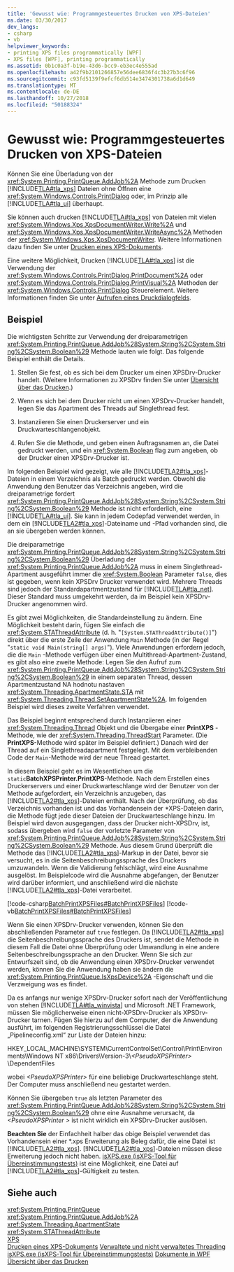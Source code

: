 ```yaml
---
title: 'Gewusst wie: Programmgesteuertes Drucken von XPS-Dateien'
ms.date: 03/30/2017
dev_langs:
- csharp
- vb
helpviewer_keywords:
- printing XPS files programmatically [WPF]
- XPS files [WPF], printing programmatically
ms.assetid: 0b1c0a3f-b19e-43d6-bcc9-eb3ec4e555ad
ms.openlocfilehash: a42f9b2101266857e56dee6836f4c3b27b3c6f96
ms.sourcegitcommit: c93fd5139f9efcf6db514e3474301738a6d1d649
ms.translationtype: MT
ms.contentlocale: de-DE
ms.lasthandoff: 10/27/2018
ms.locfileid: "50188324"
---
```

# <a name="how-to-programmatically-print-xps-files"></a>Gewusst wie: Programmgesteuertes Drucken von XPS-Dateien
Können Sie eine Überladung von der <xref:System.Printing.PrintQueue.AddJob%2A> Methode zum Drucken [!INCLUDE[TLA#tla_xps](../../../../includes/tlasharptla-xps-md.md)] Dateien ohne Öffnen eine <xref:System.Windows.Controls.PrintDialog> oder, im Prinzip alle [!INCLUDE[TLA#tla_ui](../../../../includes/tlasharptla-ui-md.md)] überhaupt.  
  
 Sie können auch drucken [!INCLUDE[TLA#tla_xps](../../../../includes/tlasharptla-xps-md.md)] von Dateien mit vielen <xref:System.Windows.Xps.XpsDocumentWriter.Write%2A> und <xref:System.Windows.Xps.XpsDocumentWriter.WriteAsync%2A> Methoden der <xref:System.Windows.Xps.XpsDocumentWriter>. Weitere Informationen dazu finden Sie unter [Drucken eines XPS-Dokuments](https://docs.microsoft.com/previous-versions/dotnet/netframework-3.5/ms771525(v=vs.90)).  
  
 Eine weitere Möglichkeit, Drucken [!INCLUDE[TLA#tla_xps](../../../../includes/tlasharptla-xps-md.md)] ist die Verwendung der <xref:System.Windows.Controls.PrintDialog.PrintDocument%2A> oder <xref:System.Windows.Controls.PrintDialog.PrintVisual%2A> Methoden der <xref:System.Windows.Controls.PrintDialog> Steuerelement. Weitere Informationen finden Sie unter [Aufrufen eines Druckdialogfelds](how-to-invoke-a-print-dialog.md).  
  
## <a name="example"></a>Beispiel  
 Die wichtigsten Schritte zur Verwendung der dreiparametrigen <xref:System.Printing.PrintQueue.AddJob%28System.String%2CSystem.String%2CSystem.Boolean%29> Methode lauten wie folgt. Das folgende Beispiel enthält die Details.  
  
1.  Stellen Sie fest, ob es sich bei dem Drucker um einen XPSDrv-Drucker handelt. (Weitere Informationen zu XPSDrv finden Sie unter [Übersicht über das Drucken](printing-overview.md).)  
  
2.  Wenn es sich bei dem Drucker nicht um einen XPSDrv-Drucker handelt, legen Sie das Apartment des Threads auf Singlethread fest.  
  
3.  Instanziieren Sie einen Druckerserver und ein Druckwarteschlangenobjekt.  
  
4.  Rufen Sie die Methode, und geben einen Auftragsnamen an, die Datei gedruckt werden, und ein <xref:System.Boolean> flag zum angeben, ob der Drucker einen XPSDrv-Drucker ist.  
  
 Im folgenden Beispiel wird gezeigt, wie alle [!INCLUDE[TLA2#tla_xps](../../../../includes/tla2sharptla-xps-md.md)]-Dateien in einem Verzeichnis als Batch gedruckt werden. Obwohl die Anwendung den Benutzer das Verzeichnis angeben, wird die dreiparametrige fordert <xref:System.Printing.PrintQueue.AddJob%28System.String%2CSystem.String%2CSystem.Boolean%29> Methode ist nicht erforderlich, eine [!INCLUDE[TLA#tla_ui](../../../../includes/tlasharptla-ui-md.md)]. Sie kann in jedem Codepfad verwendet werden, in dem ein [!INCLUDE[TLA2#tla_xps](../../../../includes/tla2sharptla-xps-md.md)]-Dateiname und -Pfad vorhanden sind, die an sie übergeben werden können.  
  
 Die dreiparametrige <xref:System.Printing.PrintQueue.AddJob%28System.String%2CSystem.String%2CSystem.Boolean%29> Überladung der <xref:System.Printing.PrintQueue.AddJob%2A> muss in einem Singlethread-Apartment ausgeführt immer die <xref:System.Boolean> Parameter `false`, dies ist gegeben, wenn kein XPSDrv Drucker verwendet wird. Mehrere Threads sind jedoch der Standardapartmentzustand für [!INCLUDE[TLA#tla_net](../../../../includes/tlasharptla-net-md.md)]. Dieser Standard muss umgekehrt werden, da im Beispiel kein XPSDrv-Drucker angenommen wird.  
  
 Es gibt zwei Möglichkeiten, die Standardeinstellung zu ändern. Eine Möglichkeit besteht darin, fügen Sie einfach die <xref:System.STAThreadAttribute> (d. h. "`[System.STAThreadAttribute()]`") direkt über die erste Zeile der Anwendung `Main` Methode (in der Regel "`static void Main(string[] args)`"). Viele Anwendungen erfordern jedoch, die die `Main` -Methode verfügen über einen Multithread-Apartment-Zustand, es gibt also eine zweite Methode: Legen Sie den Aufruf zum <xref:System.Printing.PrintQueue.AddJob%28System.String%2CSystem.String%2CSystem.Boolean%29> in einem separaten Thread, dessen Apartmentzustand NA hodnotu nastaven <xref:System.Threading.ApartmentState.STA> mit <xref:System.Threading.Thread.SetApartmentState%2A>. Im folgenden Beispiel wird dieses zweite Verfahren verwendet.  
  
 Das Beispiel beginnt entsprechend durch Instanziieren einer <xref:System.Threading.Thread> Objekt und die Übergabe einer **PrintXPS** -Methode, wie der <xref:System.Threading.ThreadStart> Parameter. (Die **PrintXPS**-Methode wird später im Beispiel definiert.) Danach wird der Thread auf ein Singlethreadapartment festgelegt. Mit dem verbleibenden Code der `Main`-Methode wird der neue Thread gestartet.  
  
 In diesem Beispiel geht es im Wesentlichen um die `static`**BatchXPSPrinter.PrintXPS**-Methode. Nach dem Erstellen eines Druckerservers und einer Druckwarteschlange wird der Benutzer von der Methode aufgefordert, ein Verzeichnis anzugeben, das [!INCLUDE[TLA2#tla_xps](../../../../includes/tla2sharptla-xps-md.md)]-Dateien enthält. Nach der Überprüfung, ob das Verzeichnis vorhanden ist und das Vorhandensein der \*XPS-Dateien darin, die Methode fügt jede dieser Dateien der Druckwarteschlange hinzu. Im Beispiel wird davon ausgegangen, dass der Drucker nicht-XPSDrv, ist, sodass übergeben wird `false` der vorletzte Parameter von <xref:System.Printing.PrintQueue.AddJob%28System.String%2CSystem.String%2CSystem.Boolean%29> Methode. Aus diesem Grund überprüft die Methode das [!INCLUDE[TLA2#tla_xps](../../../../includes/tla2sharptla-xps-md.md)]-Markup in der Datei, bevor sie versucht, es in die Seitenbeschreibungssprache des Druckers umzuwandeln. Wenn die Validierung fehlschlägt, wird eine Ausnahme ausgelöst. Im Beispielcode wird die Ausnahme abgefangen, der Benutzer wird darüber informiert, und anschließend wird die nächste [!INCLUDE[TLA2#tla_xps](../../../../includes/tla2sharptla-xps-md.md)]-Datei verarbeitet.  
  
 [!code-csharp[BatchPrintXPSFiles#BatchPrintXPSFiles](../../../../samples/snippets/csharp/VS_Snippets_Wpf/BatchPrintXPSFiles/CSharp/Program.cs#batchprintxpsfiles)]
 [!code-vb[BatchPrintXPSFiles#BatchPrintXPSFiles](../../../../samples/snippets/visualbasic/VS_Snippets_Wpf/BatchPrintXPSFiles/visualbasic/program.vb#batchprintxpsfiles)]  
  
 Wenn Sie einen XPSDrv-Drucker verwenden, können Sie den abschließenden Parameter auf `true` festlegen. Da [!INCLUDE[TLA2#tla_xps](../../../../includes/tla2sharptla-xps-md.md)] die Seitenbeschreibungssprache des Druckers ist, sendet die Methode in diesem Fall die Datei ohne Überprüfung oder Umwandlung in eine andere Seitenbeschreibungssprache an den Drucker. Wenn Sie sich zur Entwurfszeit sind, ob die Anwendung einen XPSDrv-Drucker verwendet werden, können Sie die Anwendung haben sie ändern die <xref:System.Printing.PrintQueue.IsXpsDevice%2A> -Eigenschaft und die Verzweigung was es findet.  
  
 Da es anfangs nur wenige XPSDrv-Drucker sofort nach der Veröffentlichung von stehen [!INCLUDE[TLA#tla_winvista](../../../../includes/tlasharptla-winvista-md.md)] und Microsoft .NET Framework, müssen Sie möglicherweise einen nicht-XPSDrv-Drucker als XPSDrv-Drucker tarnen. Fügen Sie hierzu auf dem Computer, der die Anwendung ausführt, im folgenden Registrierungsschlüssel die Datei „Pipelineconfig.xml“ zur Liste der Dateien hinzu:  
  
 HKEY_LOCAL_MACHINE\SYSTEM\CurrentControlSet\Control\Print\Environments\Windows NT x86\Drivers\Version-3\\*\<PseudoXPSPrinter>* \DependentFiles  
  
 wobei *\<PseudoXPSPrinter>* für eine beliebige Druckwarteschlange steht. Der Computer muss anschließend neu gestartet werden.  
  
 Können Sie übergeben `true` als letzten Parameter des <xref:System.Printing.PrintQueue.AddJob%28System.String%2CSystem.String%2CSystem.Boolean%29> ohne eine Ausnahme verursacht, da  *\<PseudoXPSPrinter >* ist nicht wirklich ein XPSDrv-Drucker auslösen.  
  
 **Beachten Sie** der Einfachheit halber das obige Beispiel verwendet das Vorhandensein einer \*.xps Erweiterung als Beleg dafür, die eine Datei ist [!INCLUDE[TLA2#tla_xps](../../../../includes/tla2sharptla-xps-md.md)]. [!INCLUDE[TLA2#tla_xps](../../../../includes/tla2sharptla-xps-md.md)]-Dateien müssen diese Erweiterung jedoch nicht haben. [isXPS.exe (isXPS-Tool für Übereinstimmungstests)](https://docs.microsoft.com/previous-versions/dotnet/netframework-4.0/aa348104(v=vs.100)) ist eine Möglichkeit, eine Datei auf [!INCLUDE[TLA2#tla_xps](../../../../includes/tla2sharptla-xps-md.md)]-Gültigkeit zu testen.  
  
## <a name="see-also"></a>Siehe auch  
 <xref:System.Printing.PrintQueue>  
 <xref:System.Printing.PrintQueue.AddJob%2A>  
 <xref:System.Threading.ApartmentState>  
 <xref:System.STAThreadAttribute>  
 [XPS](https://www.microsoft.com/xps)  
 [Drucken eines XPS-Dokuments](https://docs.microsoft.com/previous-versions/dotnet/netframework-3.5/ms771525(v=vs.90))  
 [Verwaltete und nicht verwaltetes Threading](https://docs.microsoft.com/previous-versions/dotnet/netframework-4.0/5s8ee185(v=vs.100))  
 [isXPS.exe (isXPS-Tool für Übereinstimmungstests)](https://docs.microsoft.com/previous-versions/dotnet/netframework-4.0/aa348104(v=vs.100))  
 [Dokumente in WPF](documents-in-wpf.md)  
 [Übersicht über das Drucken](printing-overview.md)

